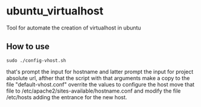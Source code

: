 # ubuntu_virtualhost
Tool for automate the creation of virtualhost in ubuntu


## How to use
`sudo ./config-vhost.sh`

that's prompt the input for hostname and latter prompt the input for project absolute url, afther that the script with that arguments
make a copy to the file "default-vhost.conf" overrite the values to configure the host move that file to /etc/apache2/sites-available/hostname.conf
and modify the file /etc/hosts adding the entrance for the new host.
